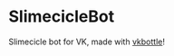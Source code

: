 # SlimecicleBot

Slimecicle bot for VK, made with [vkbottle](https://github.com/vkbottle/vkbottle)!
